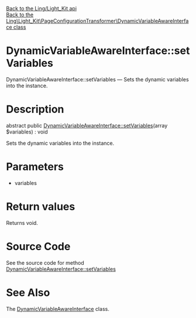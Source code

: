 [Back to the Ling/Light_Kit api](https://github.com/lingtalfi/Light_Kit/blob/master/doc/api/Ling/Light_Kit.md)<br>
[Back to the Ling\Light_Kit\PageConfigurationTransformer\DynamicVariableAwareInterface class](https://github.com/lingtalfi/Light_Kit/blob/master/doc/api/Ling/Light_Kit/PageConfigurationTransformer/DynamicVariableAwareInterface.md)


DynamicVariableAwareInterface::setVariables
================



DynamicVariableAwareInterface::setVariables — Sets the dynamic variables into the instance.




Description
================


abstract public [DynamicVariableAwareInterface::setVariables](https://github.com/lingtalfi/Light_Kit/blob/master/doc/api/Ling/Light_Kit/PageConfigurationTransformer/DynamicVariableAwareInterface/setVariables.md)(array $variables) : void




Sets the dynamic variables into the instance.




Parameters
================


- variables

    


Return values
================

Returns void.








Source Code
===========
See the source code for method [DynamicVariableAwareInterface::setVariables](https://github.com/lingtalfi/Light_Kit/blob/master/PageConfigurationTransformer/DynamicVariableAwareInterface.php#L19-L19)


See Also
================

The [DynamicVariableAwareInterface](https://github.com/lingtalfi/Light_Kit/blob/master/doc/api/Ling/Light_Kit/PageConfigurationTransformer/DynamicVariableAwareInterface.md) class.



